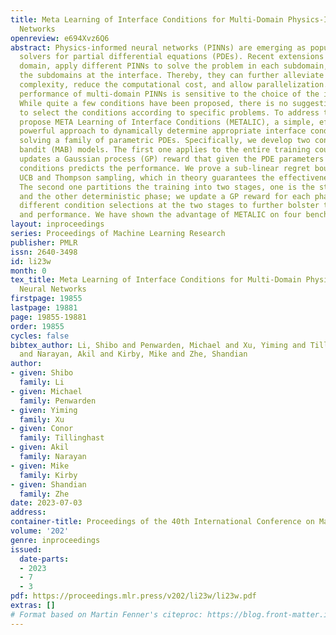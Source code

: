 ```yaml
---
title: Meta Learning of Interface Conditions for Multi-Domain Physics-Informed Neural
  Networks
openreview: e694Xvz6Q6
abstract: Physics-informed neural networks (PINNs) are emerging as popular mesh-free
  solvers for partial differential equations (PDEs). Recent extensions decompose the
  domain, apply different PINNs to solve the problem in each subdomain, and stitch
  the subdomains at the interface. Thereby, they can further alleviate the problem
  complexity, reduce the computational cost, and allow parallelization. However, the
  performance of multi-domain PINNs is sensitive to the choice of the interface conditions.
  While quite a few conditions have been proposed, there is no suggestion about how
  to select the conditions according to specific problems. To address this gap, we
  propose META Learning of Interface Conditions (METALIC), a simple, efficient yet
  powerful approach to dynamically determine appropriate interface conditions for
  solving a family of parametric PDEs. Specifically, we develop two contextual multi-arm
  bandit (MAB) models. The first one applies to the entire training course, and online
  updates a Gaussian process (GP) reward that given the PDE parameters and interface
  conditions predicts the performance. We prove a sub-linear regret bound for both
  UCB and Thompson sampling, which in theory guarantees the effectiveness of our MAB.
  The second one partitions the training into two stages, one is the stochastic phase
  and the other deterministic phase; we update a GP reward for each phase to enable
  different condition selections at the two stages to further bolster the flexibility
  and performance. We have shown the advantage of METALIC on four bench-mark PDE families.
layout: inproceedings
series: Proceedings of Machine Learning Research
publisher: PMLR
issn: 2640-3498
id: li23w
month: 0
tex_title: Meta Learning of Interface Conditions for Multi-Domain Physics-Informed
  Neural Networks
firstpage: 19855
lastpage: 19881
page: 19855-19881
order: 19855
cycles: false
bibtex_author: Li, Shibo and Penwarden, Michael and Xu, Yiming and Tillinghast, Conor
  and Narayan, Akil and Kirby, Mike and Zhe, Shandian
author:
- given: Shibo
  family: Li
- given: Michael
  family: Penwarden
- given: Yiming
  family: Xu
- given: Conor
  family: Tillinghast
- given: Akil
  family: Narayan
- given: Mike
  family: Kirby
- given: Shandian
  family: Zhe
date: 2023-07-03
address: 
container-title: Proceedings of the 40th International Conference on Machine Learning
volume: '202'
genre: inproceedings
issued:
  date-parts:
  - 2023
  - 7
  - 3
pdf: https://proceedings.mlr.press/v202/li23w/li23w.pdf
extras: []
# Format based on Martin Fenner's citeproc: https://blog.front-matter.io/posts/citeproc-yaml-for-bibliographies/
---
```

